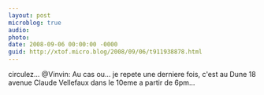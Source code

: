 ```yaml
---
layout: post
microblog: true
audio: 
photo: 
date: 2008-09-06 00:00:00 -0000
guid: http://xtof.micro.blog/2008/09/06/t911938878.html
---
```

circulez... @Vinvin: Au cas ou... je repete une derniere fois, c'est au Dune 18 avenue Claude Vellefaux dans le 10eme a partir de 6pm...
